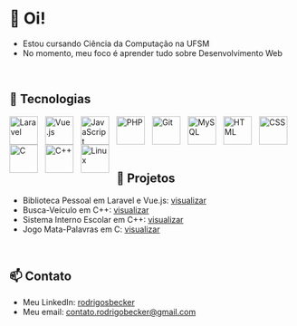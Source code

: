 # 👋 Oi!

<ul>
  <li>Estou cursando Ciência da Computação na UFSM</li>
  <li>No momento, meu foco é aprender tudo sobre Desenvolvimento Web</li>
</ul>

<br/>

## 🔧 Tecnologias
<img align="left" alt="Laravel" width="50px" style="padding-right:10px;" src="https://cdn.jsdelivr.net/gh/devicons/devicon/icons/laravel/laravel-plain.svg"/>
<img align="left" alt="Vue.js" width="50px" style="padding-right:10px;" src="https://cdn.jsdelivr.net/gh/devicons/devicon/icons/vuejs/vuejs-original.svg"/>
<img align="left" alt="JavaScript" width="50px" style="padding-right:10px;" src="https://cdn.jsdelivr.net/gh/devicons/devicon/icons/javascript/javascript-original.svg"/>
<img align="left" alt="PHP" width="50px" style="padding-right:10px;" src="https://cdn.jsdelivr.net/gh/devicons/devicon/icons/php/php-original.svg"/>
<img align="left" alt="Git" width="50px" style="padding-right:10px;" src="https://cdn.jsdelivr.net/gh/devicons/devicon/icons/git/git-original.svg"/>
<img align="left" alt="MySQL" width="50px" style="padding-right:10px;" src="https://cdn.jsdelivr.net/gh/devicons/devicon/icons/mysql/mysql-original.svg"/>
<img align="left" alt="HTML" width="50px" style="padding-right:10px;" src="https://cdn.jsdelivr.net/gh/devicons/devicon/icons/html5/html5-original.svg"/>
<img align="left" alt="CSS" width="50px" style="padding-right:10px;" src="https://cdn.jsdelivr.net/gh/devicons/devicon/icons/css3/css3-original.svg"/>
<img align="left" alt="C" width="50px" style="padding-right:10px;" src="https://cdn.jsdelivr.net/gh/devicons/devicon/icons/c/c-original.svg"/>
<img align="left" alt="C++" width="50px" style="padding-right:10px;" src="https://cdn.jsdelivr.net/gh/devicons/devicon/icons/cplusplus/cplusplus-original.svg"/>
<img align="left" alt="Linux" width="50px" style="padding-right:10px;" src="https://cdn.jsdelivr.net/gh/devicons/devicon/icons/linux/linux-original.svg"/>

<br/>
<br/>
<br/>
<br/>

## 📝 Projetos

<ul>
  <li>Biblioteca Pessoal em Laravel e Vue.js: <a href="https://github.com/guigobecker/biblioteca-pessoal-v2">visualizar</a></li>
  <li>Busca-Veículo em C++: <a href="https://github.com/guigobecker/busca-veiculo">visualizar</a></li>
  <li>Sistema Interno Escolar em C++: <a href="https://github.com/guigobecker/sistema-interno-escolar">visualizar</a></li>
  <li>Jogo Mata-Palavras em C: <a href="https://github.com/guigobecker/mata-palavras">visualizar</a></li>
</ul>

<br/>

## 📫 Contato

<ul>
  <li>Meu LinkedIn: <a href="https://www.linkedin.com/in/rodrigosbecker/">rodrigosbecker</a></li>
  <li>Meu email: <a href="mailto:contato.rodrigobecker@gmail.com">contato.rodrigobecker@gmail.com</a></li>
</ul>
